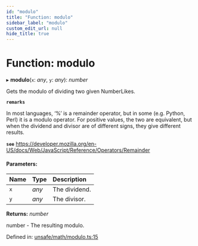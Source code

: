 ```yaml
---
id: "modulo"
title: "Function: modulo"
sidebar_label: "modulo"
custom_edit_url: null
hide_title: true
---
```


# Function: modulo

▸ **modulo**(`x`: *any*, `y`: *any*): *number*

Gets the modulo of dividing two given NumberLikes.

**`remarks`** 

In most languages, ‘%’ is a remainder operator, but in some (e.g. Python, Perl) it is a modulo operator.
For positive values, the two are equivalent, but when the dividend and divisor are of different signs, they give different results.

**`see`** https://developer.mozilla.org/en-US/docs/Web/JavaScript/Reference/Operators/Remainder

#### Parameters:

Name | Type | Description |
:------ | :------ | :------ |
`x` | *any* | The dividend.   |
`y` | *any* | The divisor.   |

**Returns:** *number*

number - The resulting modulo.

Defined in: [unsafe/math/modulo.ts:15](https://github.com/diced/hikidashi/blob/b1cdd54/src/unsafe/math/modulo.ts#L15)
